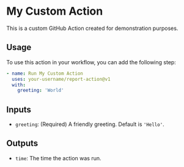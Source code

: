# My Custom Action

This is a custom GitHub Action created for demonstration purposes.

## Usage

To use this action in your workflow, you can add the following step:

```yaml
- name: Run My Custom Action
  uses: your-username/report-action@v1
  with:
    greeting: 'World'
```

## Inputs

- `greeting`: (Required) A friendly greeting. Default is `'Hello'`.

## Outputs

- `time`: The time the action was run.

